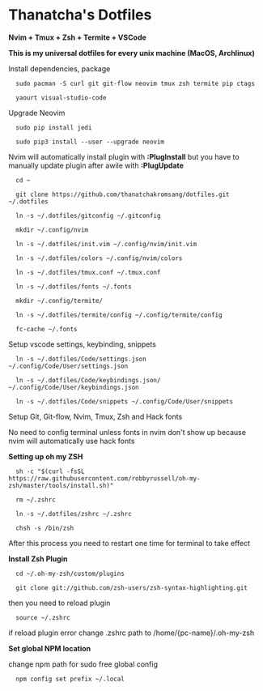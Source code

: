 # Thanatcha's Dotfiles

__Nvim + Tmux + Zsh + Termite + VSCode__

__This is my universal dotfiles for every unix machine (MacOS, Archlinux)__

Install dependencies, package

```
  sudo pacman -S curl git git-flow neovim tmux zsh termite pip ctags
  
  yaourt visual-studio-code
```
Upgrade Neovim
```
  sudo pip install jedi
  
  sudo pip3 install --user --upgrade neovim
```

Nvim will automatically install plugin with __:PlugInstall__ but you have to manually update plugin after awile with __:PlugUpdate__

```
  cd ~

  git clone https://github.com/thanatchakromsang/dotfiles.git ~/.dotfiles

  ln -s ~/.dotfiles/gitconfig ~/.gitconfig

  mkdir ~/.config/nvim

  ln -s ~/.dotfiles/init.vim ~/.config/nvim/init.vim

  ln -s ~/.dotfiles/colors ~/.config/nvim/colors

  ln -s ~/.dotfiles/tmux.conf ~/.tmux.conf

  ln -s ~/.dotfiles/fonts ~/.fonts

  mkdir ~/.config/termite/

  ln -s ~/.dotfiles/termite/config ~/.config/termite/config

  fc-cache ~/.fonts
```
Setup vscode settings, keybinding, snippets

```
  ln -s ~/.dotfiles/Code/settings.json ~/.config/Code/User/settings.json

  ln -s ~/.dotfiles/Code/keybindings.json/ ~/.config/Code/User/keybindings.json

  ln -s ~/.dotfiles/Code/snippets ~/.config/Code/User/snippets

```

Setup Git, Git-flow, Nvim, Tmux, Zsh and Hack fonts

No need to config terminal unless fonts in nvim don't show up because nvim will automatically use hack fonts

__Setting up oh my ZSH__

```
  sh -c "$(curl -fsSL https://raw.githubusercontent.com/robbyrussell/oh-my-zsh/master/tools/install.sh)"

  rm ~/.zshrc

  ln -s ~/.dotfiles/zshrc ~/.zshrc

  chsh -s /bin/zsh
```

After this process you need to restart one time for terminal to take effect

__Install Zsh Plugin__

```
  cd ~/.oh-my-zsh/custom/plugins

  git clone git://github.com/zsh-users/zsh-syntax-highlighting.git
```

then you need to reload plugin

```
  source ~/.zshrc
```
if reload plugin error change .zshrc path to /home/{pc-name}/.oh-my-zsh

__Set global NPM location__

change npm path for sudo free global config

```
  npm config set prefix ~/.local
```
